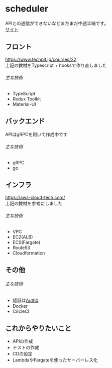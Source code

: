 # scheduler
APIとの通信ができないなどまだまだ中途半端です。  
[サイト](https://meetune.net)  

## フロント
https://www.techpit.jp/courses/22  
上記の教材をTypescript + hooksで作り直しました
###### 主な技術
- TypeScript
- Redux Toolkit
- Material-UI

## バックエンド
APIはgRPCを用いて作成中です
###### 主な技術
- gRPC
- go

## インフラ
https://aws-cloud-tech.com/  
上記の教材を参考にしました
###### 主な技術
- VPC
- EC2(ALB)
- ECS(Fargate)
- Route53
- Cloudformation

## その他
###### 主な技術
- 認証は[Auth0](https://auth0.com/jp/)
- Docker
- CircleCI

## これからやりたいこと
- APIの作成
- テストの作成
- CDの設定
- LambdaやFargateを使ったサーバーレス化
